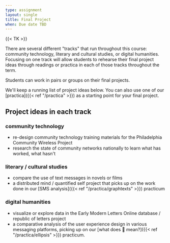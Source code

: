 ```yaml
---
type: assignment
layout: single
title: Final Project
when: Due date TBD
---
```


{{< TK >}}

There are several different "tracks" that run throughout this course: community technology, literary and cultural studies, or digital humanities. Focusing on one track will allow students to rehearse their final project ideas through readings or practica in each of those tracks throughout the term.

Students can work in pairs or groups on their final projects. 

We'll keep a running list of project ideas below. You can also use one of our [practica]({{< ref "/practica" >}}) as a starting point for your final project.

<div class="tc center">

## Project ideas in each track

</div>

### community technology
- re-design community technology training materials for the Philadelphia Community Wireless Project
- research the state of community networks nationally to learn what has worked, what hasn't

### literary / cultural studies

- compare the use of text messages in novels or films
- a distributed mind / quantified self project that picks up on the work done in our [SMS analysis]({{< ref "/practica/graphtexts" >}}) practicum

### digital humanities

- visualize or explore data in the Early Modern Letters Online database / republic of letters project
- a comparative analysis of the user experience design in various messaging platforms, picking up on our [what does 💬 mean?]({{< ref "/practica/ellipsis" >}}) practicum.